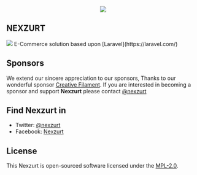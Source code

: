 <p align="center"><img src="https://pbs.twimg.com/profile_banners/880708137333993473/1498814232/1500x500"></p>

## NEXZURT

<img src="https://pbs.twimg.com/profile_images/880713984558731264/Emup0gdS_400x400.jpg">
E-Commerce solution based upon [Laravel](https://laravel.com/)

## Sponsors

We extend our sincere appreciation to our sponsors, Thanks to our wonderful sponsor [Creative Filament](http://www.creativefilament.com/). 
If you are interested in becoming a sponsor and support **Nexzurt** please contact [@nexzurt](https://twitter.com/nexzurt)

## Find Nexzurt in

- Twitter: [@nexzurt](https://twitter.com/nexzurt)
- Facebook: [Nexzurt](https://www.facebook.com/Nexzurt-1684712575170420/)

## License

This Nexzurt is open-sourced software licensed under the [MPL-2.0](https://choosealicense.com/licenses/mpl-2.0/).
